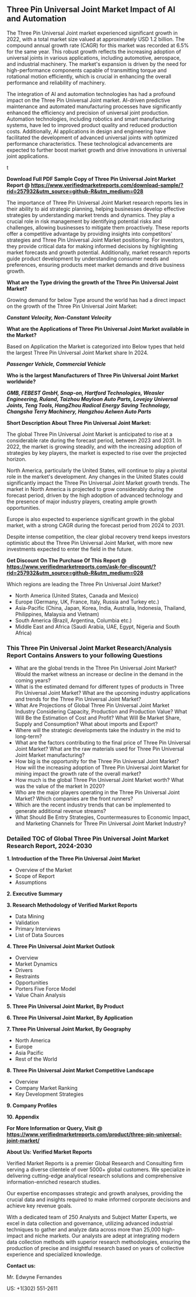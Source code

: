<h2>Three Pin Universal Joint Market Impact of AI and Automation</h2><p>The Three Pin Universal Joint market experienced significant growth in 2022, with a total market size valued at approximately USD 1.2 billion. The compound annual growth rate (CAGR) for this market was recorded at 6.5% for the same year. This robust growth reflects the increasing adoption of universal joints in various applications, including automotive, aerospace, and industrial machinery. The market's expansion is driven by the need for high-performance components capable of transmitting torque and rotational motion efficiently, which is crucial in enhancing the overall performance and reliability of machinery.</p><p>The integration of AI and automation technologies has had a profound impact on the Three Pin Universal Joint market. AI-driven predictive maintenance and automated manufacturing processes have significantly enhanced the efficiency and precision of universal joint production. Automation technologies, including robotics and smart manufacturing systems, have led to improved product quality and reduced production costs. Additionally, AI applications in design and engineering have facilitated the development of advanced universal joints with optimized performance characteristics. These technological advancements are expected to further boost market growth and drive innovations in universal joint applications.</p>t</p><p id="" class=""><strong>Download Full PDF Sample Copy of Three Pin Universal Joint Market Report @ <a href="https://www.verifiedmarketreports.com/download-sample/?rid=257932&utm_source=github-R&utm_medium=028" target="_blank">https://www.verifiedmarketreports.com/download-sample/?rid=257932&utm_source=github-R&utm_medium=028</a></strong></p><p>The importance of&nbsp;Three Pin Universal Joint Market research reports lies in their ability to aid strategic planning, helping businesses develop effective strategies by understanding market trends and dynamics. They play a crucial role in risk management by identifying potential risks and challenges, allowing businesses to mitigate them proactively. These reports offer a competitive advantage by providing insights into competitors' strategies and Three Pin Universal Joint Market positioning. For investors, they provide critical data for making informed decisions by highlighting market forecasts and growth potential. Additionally, market research reports guide product development by understanding consumer needs and preferences, ensuring products meet market demands and drive business growth.</p><p><strong>What are the&nbsp;Type driving the growth of the Three Pin Universal Joint Market?</strong></p><p id="" class="">Growing demand for below Type around the world has had a direct impact on the growth of the Three Pin Universal Joint Market:</p><em><strong>Constant Velocity, Non-Constant Velocity</strong></em></p><strong>What are the&nbsp;Applications&nbsp;of Three Pin Universal Joint Market available in the Market?</strong></p><p id="" class="">Based on Application the Market is categorized into Below types that held the largest Three Pin Universal Joint Market share In 2024.</p><em><strong>Passenger Vehicle, Commercial Vehicle</strong></em></p><strong>Who is the largest Manufacturers of Three Pin Universal Joint Market worldwide?</strong></p><p><em><strong>GMB, FEBEST GmbH, Snap-on, Hartford Technologies, Weasler Engineering, Ruland, Taizhou Mayloon Auto Parts, Lovejoy Universal Joints, Teng Tools, HangZhou Radical Energy Saving Technology, Changsha Terry Machinery, Hangzhou Aelwen Auto Parts</strong></em></p><p id="" class=""><strong>Short Description About Three Pin Universal Joint Market:</strong></p><p>The global Three Pin Universal Joint Market is anticipated to rise at a considerable rate during the forecast period, between 2023 and 2031. In 2022, the market is growing steadily, and with the increasing adoption of strategies by key players, the market is expected to rise over the projected horizon.</p><p>North America, particularly the United States, will continue to play a pivotal role in the market's development. Any changes in the United States could significantly impact the Three Pin Universal Joint Market growth trends. The market in North America is projected to grow considerably during the forecast period, driven by the high adoption of advanced technology and the presence of major industry players, creating ample growth opportunities.</p><p>Europe is also expected to experience significant growth in the global market, with a strong CAGR during the forecast period from 2024 to 2031.</p><p>Despite intense competition, the clear global recovery trend keeps investors optimistic about the Three Pin Universal Joint Market, with more new investments expected to enter the field in the future.</p><p id="" class=""><strong>Get Discount On The Purchase Of This Report @ <a href="https://www.verifiedmarketreports.com/ask-for-discount/?rid=257932&utm_source=github-R&utm_medium=028" target="_blank">https://www.verifiedmarketreports.com/ask-for-discount/?rid=257932&utm_source=github-R&utm_medium=028</a></strong></p>Which regions are leading the Three Pin Universal Joint Market?</p><ul><li>North America (United States, Canada and Mexico)</li><li>Europe (Germany, UK, France, Italy, Russia and Turkey etc.)</li><li>Asia-Pacific (China, Japan, Korea, India, Australia, Indonesia, Thailand, Philippines, Malaysia and Vietnam)</li><li>South America (Brazil, Argentina, Columbia etc.)</li><li>Middle East and Africa (Saudi Arabia, UAE, Egypt, Nigeria and South Africa)</li></ul><h3 id="" class="">This Three Pin Universal Joint Market Research/Analysis Report Contains Answers to your following Questions</h3><ul><li>What are the global trends in the Three Pin Universal Joint Market? Would the market witness an increase or decline in the demand in the coming years?</li><li>What is the estimated demand for different types of products in Three Pin Universal Joint Market? What are the upcoming industry applications and trends for the Three Pin Universal Joint Market?</li><li>What Are Projections of Global Three Pin Universal Joint Market Industry Considering Capacity, Production and Production Value? What Will Be the Estimation of Cost and Profit? What Will Be Market Share, Supply and Consumption? What about imports and Export?</li><li>Where will the strategic developments take the industry in the mid to long-term?</li><li>What are the factors contributing to the final price of Three Pin Universal Joint Market? What are the raw materials used for Three Pin Universal Joint Market manufacturing?</li><li>How big is the opportunity for the Three Pin Universal Joint Market? How will the increasing adoption of Three Pin Universal Joint Market for mining impact the growth rate of the overall market?</li><li>How much is the global Three Pin Universal Joint Market worth? What was the value of the market In 2020?</li><li>Who are the major players operating in the Three Pin Universal Joint Market? Which companies are the front runners?</li><li>Which are the recent industry trends that can be implemented to generate additional revenue streams?</li><li>What Should Be Entry Strategies, Countermeasures to Economic Impact, and Marketing Channels for Three Pin Universal Joint Market Industry?</li></ul><h3 id="" class="">Detailed TOC of Global Three Pin Universal Joint Market Research Report, 2024-2030</h3><p id="" class=""><strong>1. Introduction of the Three Pin Universal Joint Market</strong></p><ul><li>Overview of the Market</li><li>Scope of Report</li><li>Assumptions</li></ul><p id="" class=""><strong>2. Executive Summary</strong></p><p id="" class=""><strong>3. Research Methodology of Verified Market Reports</strong></p><ul><li>Data Mining</li><li>Validation</li><li>Primary Interviews</li><li>List of Data Sources</li></ul><p id="" class=""><strong>4. Three Pin Universal Joint Market Outlook</strong></p><ul><li>Overview</li><li>Market Dynamics</li><li>Drivers</li><li>Restraints</li><li>Opportunities</li><li>Porters Five Force Model</li><li>Value Chain Analysis</li></ul><p id="" class=""><strong>5. Three Pin Universal Joint Market, By Product</strong></p><p id="" class=""><strong>6. Three Pin Universal Joint Market, By Application</strong></p><p id="" class=""><strong>7. Three Pin Universal Joint Market, By Geography</strong></p><ul><li>North America</li><li>Europe</li><li>Asia Pacific</li><li>Rest of the World</li></ul><p id="" class=""><strong>8. Three Pin Universal Joint Market Competitive Landscape</strong></p><ul><li>Overview</li><li>Company Market Ranking</li><li>Key Development Strategies</li></ul><p id="" class=""><strong>9. Company Profiles</strong></p><p id="" class=""><strong>10. Appendix</strong></p><p id="" class=""><strong>For More Information or Query, Visit @ <a href="https://www.verifiedmarketreports.com/product/three-pin-universal-joint-market/" target="_blank">https://www.verifiedmarketreports.com/product/three-pin-universal-joint-market/</a></strong></p><p id="" class=""><strong>About Us: Verified Market Reports</strong></p><p id="" class="">Verified Market Reports is a premier Global Research and Consulting firm serving a diverse clientele of over 5000+ global customers. We specialize in delivering cutting-edge analytical research solutions and comprehensive information-enriched research studies.</p><p id="" class="">Our expertise encompasses strategic and growth analyses, providing the crucial data and insights required to make informed corporate decisions and achieve key revenue goals.</p><p id="" class="">With a dedicated team of 250 Analysts and Subject Matter Experts, we excel in data collection and governance, utilizing advanced industrial techniques to gather and analyze data across more than 25,000 high-impact and niche markets. Our analysts are adept at integrating modern data collection methods with superior research methodologies, ensuring the production of precise and insightful research based on years of collective experience and specialized knowledge.</p><p id="" class=""><strong>Contact us:</strong></p><p id="" class="">Mr. Edwyne Fernandes</p><p id="" class="">US: +1(302) 551-2611</p>